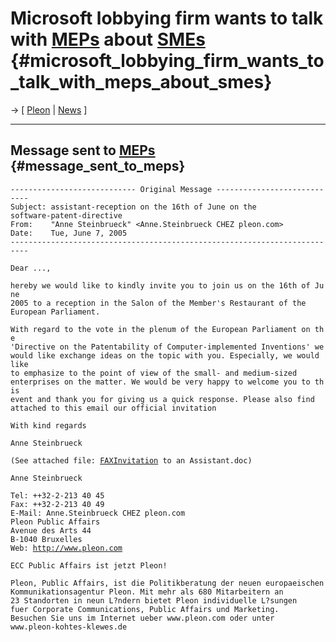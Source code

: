 # Microsoft lobbying firm wants to talk with [MEPs](MEPs "wikilink") about [SMEs](SMEs "wikilink") {#microsoft_lobbying_firm_wants_to_talk_with_meps_about_smes}

-\> \[ [ Pleon](PleonEn "wikilink") \| [ News](SwpatcninoEn "wikilink")
\]

------------------------------------------------------------------------

## Message sent to [MEPs](MEPs "wikilink") {#message_sent_to_meps}

`---------------------------- Original Message ----------------------------`\
`Subject: assistant-reception on the 16th of June on the`\
`software-patent-directive`\
`From:    "Anne Steinbrueck" <Anne.Steinbrueck CHEZ pleon.com>`\
`Date:    Tue, June 7, 2005`\
`--------------------------------------------------------------------------`

`Dear ...,`

`hereby we would like to kindly invite you to join us on the 16th of June`\
`2005 to a reception in the Salon of the Member's Restaurant of the`\
`European Parliament.`

`With regard to the vote in the plenum of the European Parliament on the`\
`'Directive on the Patentability of Computer-implemented Inventions' we`\
`would like exchange ideas on the topic with you. Especially, we would like`\
`to emphasize to the point of view of the small- and medium-sized`\
`enterprises on the matter. We would be very happy to welcome you to this`\
`event and thank you for giving us a quick response. Please also find`\
`attached to this email our official invitation`

`With kind regards`

`Anne Steinbrueck`

`(See attached file: `[`FAXInvitation`](FAXInvitation "wikilink")` to an Assistant.doc)`

`Anne Steinbrueck`

`Tel: ++32-2-213 40 45`\
`Fax: ++32-2-213 40 49`\
`E-Mail: Anne.Steinbrueck CHEZ pleon.com`\
`Pleon Public Affairs`\
`Avenue des Arts 44`\
`B-1040 Bruxelles`\
`Web: `[`http://www.pleon.com`](http://www.pleon.com)

`ECC Public Affairs ist jetzt Pleon!`

`Pleon, Public Affairs, ist die Politikberatung der neuen europaeischen`\
`Kommunikationsagentur Pleon. Mit mehr als 680 Mitarbeitern an`\
`23 Standorten in neun L?ndern bietet Pleon individuelle L?sungen`\
`fuer Corporate Communications, Public Affairs und Marketing.`\
`Besuchen Sie uns im Internet ueber www.pleon.com oder unter`\
`www.pleon-kohtes-klewes.de`
